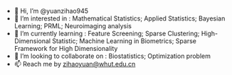 - 👋 Hi, I’m @yuanzihao945
- 👀 I’m interested in              :  Mathematical Statistics; Applied Statistics; Bayesian Learning; PRML; Neuroimaging analysis
- 🌱 I’m currently learning         :  Feature Screening; Sparse Clustering; High-Dimensional Statistic; Machine Learning in Biometrics; Sparse Framework for High Dimensionality
- 💞️ I’m looking to collaborate on  :  Biostatistics; Optimization problem
- 📫 Reach me by zihaoyuan@whut.edu.cn

<!---
yuanzihao945/yuanzihao945 is a ✨ special ✨ repository because its `README.md` (this file) appears on your GitHub profile.
You can click the Preview link to take a look at your changes.
--->

